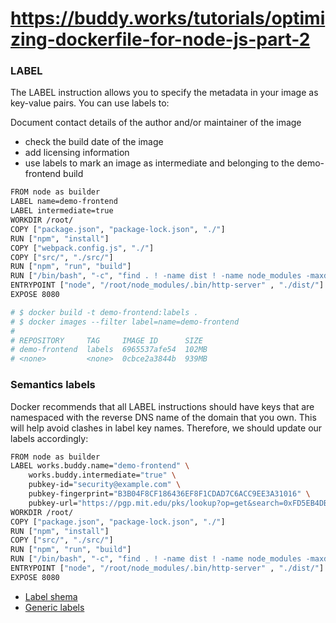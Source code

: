 # https://buddy.works/tutorials/optimizing-dockerfile-for-node-js-part-2

### LABEL
The LABEL instruction allows you to specify the metadata in your image as key-value pairs. You can use labels to:

Document contact details of the author and/or maintainer of the image
- check the build date of the image
- add licensing information
- use labels to mark an image as intermediate and belonging to the demo-frontend build

```sh
FROM node as builder
LABEL name=demo-frontend
LABEL intermediate=true
WORKDIR /root/
COPY ["package.json", "package-lock.json", "./"]
RUN ["npm", "install"]
COPY ["webpack.config.js", "./"]
COPY ["src/", "./src/"]
RUN ["npm", "run", "build"]
RUN ["/bin/bash", "-c", "find . ! -name dist ! -name node_modules -maxdepth 1 -mindepth 1 -exec rm -rf {} \\;"]
ENTRYPOINT ["node", "/root/node_modules/.bin/http-server" , "./dist/"]
EXPOSE 8080

# $ docker build -t demo-frontend:labels .
# $ docker images --filter label=name=demo-frontend
#
# REPOSITORY     TAG     IMAGE ID      SIZE
# demo-frontend  labels  6965537afe54  102MB
# <none>         <none>  0cbce2a3844b  939MB
```

### Semantics labels

Docker recommends that all LABEL instructions should have keys that are namespaced with the reverse DNS name of the domain that you own. This will help avoid clashes in label key names. Therefore, we should update our labels accordingly:

```sh
FROM node as builder
LABEL works.buddy.name="demo-frontend" \
    works.buddy.intermediate="true" \
    pubkey-id="security@example.com" \
    pubkey-fingerprint="B3B04F8CF186436EF8F1CDAD7C6ACC9EE3A31016" \
    pubkey-url="https://pgp.mit.edu/pks/lookup?op=get&search=0xFD5EB4DB480717ED"
WORKDIR /root/
COPY ["package.json", "package-lock.json", "./"]
RUN ["npm", "install"]
COPY ["src/", "./src/"]
RUN ["npm", "run", "build"]
RUN ["/bin/bash", "-c", "find . ! -name dist ! -name node_modules -maxdepth 1 -mindepth 1 -exec rm -rf {} \\;"]
ENTRYPOINT ["node", "/root/node_modules/.bin/http-server" , "./dist/"]
EXPOSE 8080
```

- [Label shema ](http://label-schema.org/rc1/)
- [Generic labels](https://github.com/projectatomic/ContainerApplicationGenericLabels)
      